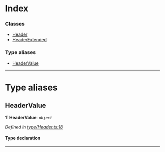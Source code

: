 

# Index

### Classes

* [Header](../classes/_type_header_.header.md)
* [HeaderExtended](../classes/_type_header_.headerextended.md)

### Type aliases

* [HeaderValue](_type_header_.md#headervalue)

---

# Type aliases

<a id="headervalue"></a>

##  HeaderValue

**Ƭ HeaderValue**: *`object`*

*Defined in [type/Header.ts:18](https://github.com/polkadot-js/api/blob/db78aeb/packages/types/src/type/Header.ts#L18)*

#### Type declaration

___


